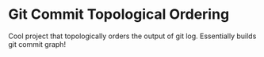 # Git Commit Topological Ordering

Cool project that topologically orders the output of git log. Essentially builds git commit graph!
